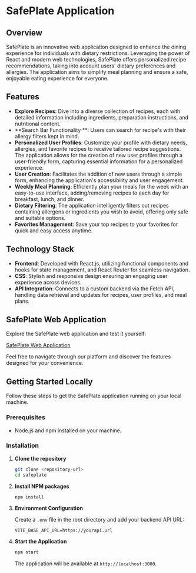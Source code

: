 # SafePlate Application

## Overview

SafePlate is an innovative web application designed to enhance the dining experience for individuals with dietary restrictions. Leveraging the power of React and modern web technologies, SafePlate offers personalized recipe recommendations, taking into account users' dietary preferences and allergies. The application aims to simplify meal planning and ensure a safe, enjoyable eating experience for everyone.

## Features

- **Explore Recipes**: Dive into a diverse collection of recipes, each with detailed information including ingredients, preparation instructions, and nutritional content.
- **Search Bar Functionality **: Users can search for recipe's with their allergy filters kept in mind. 
- **Personalized User Profiles**: Customize your profile with dietary needs, allergies, and favorite recipes to receive tailored recipe suggestions. The application allows for the creation of new user profiles through a user-friendly form, capturing essential information for a personalized experience.
- **User Creation**: Facilitates the addition of new users through a simple form, enhancing the application's accessibility and user engagement.
- **Weekly Meal Planning**: Efficiently plan your meals for the week with an easy-to-use interface, adding/removing recipes to each day for breakfast, lunch, and dinner.
- **Dietary Filtering**: The application intelligently filters out recipes containing allergens or ingredients you wish to avoid, offering only safe and suitable options.
- **Favorites Management**: Save your top recipes to your favorites for quick and easy access anytime.

## Technology Stack

- **Frontend**: Developed with React.js, utilizing functional components and hooks for state management, and React Router for seamless navigation.
- **CSS**: Stylish and responsive design ensuring an engaging user experience across devices.
- **API Integration**: Connects to a custom backend via the Fetch API, handling data retrieval and updates for recipes, user profiles, and meal plans.

## SafePlate Web Application

Explore the SafePlate web application and test it yourself:

<a href="https://main--benevolent-beignet-31f50d.netlify.app/" target="_blank">SafePlate Web Application</a>

Feel free to navigate through our platform and discover the features designed for your convenience.

## Getting Started Locally

Follow these steps to get the SafePlate application running on your local machine.

### Prerequisites

- Node.js and npm installed on your machine.

### Installation

1. **Clone the repository**

    ```sh
    git clone <repository-url>
    cd safeplate
    ```

2. **Install NPM packages**

    ```sh
    npm install
    ```

3. **Environment Configuration**

    Create a `.env` file in the root directory and add your backend API URL:

    ```plaintext
    VITE_BASE_API_URL=https://yourapi.url
    ```

4. **Start the Application**

    ```sh
    npm start
    ```

    The application will be available at `http://localhost:3000`.

